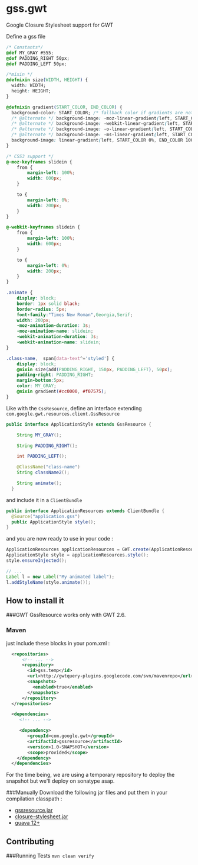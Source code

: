 gss.gwt
=======

Google Closure Stylesheet support for GWT

Define a gss file

```css
/* Constants*/
@def MY_GRAY #555;
@def PADDING_RIGHT 50px;
@def PADDING_LEFT 50px;

/*mixin */
@defmixin size(WIDTH, HEIGHT) {
  width: WIDTH;
  height: HEIGHT;
}

@defmixin gradient(START_COLOR, END_COLOR) {
  background-color: START_COLOR; /* fallback color if gradients are not supported */
  /* @alternate */ background-image: -moz-linear-gradient(left, START_COLOR 0%, END_COLOR 100%);
  /* @alternate */ background-image: -webkit-linear-gradient(left, START_COLOR 0%, END_COLOR 100%);
  /* @alternate */ background-image: -o-linear-gradient(left, START_COLOR 0%, END_COLOR 100%);
  /* @alternate */ background-image: -ms-linear-gradient(left, START_COLOR 0%, END_COLOR 100%);
  background-image: linear-gradient(left, START_COLOR 0%, END_COLOR 100%);
}

/* CSS3 support */
@-moz-keyframes slidein {
    from {
        margin-left: 100%;
        width: 600px;
    }

    to {
        margin-left: 0%;
        width: 200px;
    }
}

@-webkit-keyframes slidein {
    from {
        margin-left: 100%;
        width: 600px;
    }

    to {
        margin-left: 0%;
        width: 200px;
    }
}

.animate {
    display: block;
    border: 1px solid black;
    border-radius: 5px;
    font-family:"Times New Roman",Georgia,Serif;
    width: 200px;
    -moz-animation-duration: 3s;
    -moz-animation-name: slidein;
    -webkit-animation-duration: 3s;
    -webkit-animation-name: slidein;
}

.class-name,  span[data-text^='styled'] {
    display: block;
    @mixin size(add(PADDING_RIGHT, 150px, PADDING_LEFT), 50px);
    padding-right: PADDING_RIGHT;
    margin-bottom:5px;
    color: MY_GRAY;
    @mixin gradient(#cc0000, #f07575);
}

```

Like with the `CssResource`, define an interface extending `com.google.gwt.resources.client.GssResource`

```java
public interface ApplicationStyle extends GssResource {

    String MY_GRAY();

    String PADDING_RIGHT();

    int PADDING_LEFT();

    @ClassName("class-name")
    String className2();

    String animate();
  }
```

and include it in a `ClientBundle`

```java
public interface ApplicationResources extends ClientBundle {
  @Source("application.gss")
  public ApplicationStyle style();
}
```

and you are now ready to use in your code :

```java
ApplicationResources applicationResources = GWT.create(ApplicationResources.class);
ApplicationStyle style = applicationResources.style();
style.ensureInjected();

// ...
Label l = new Label("My animated label");
l.addStyleName(style.animate());
```

How to install it
----------
###GWT
GssResource works only with GWT 2.6.

### Maven
just include these blocks in your pom.xml :
```xml
  <repositories>
      <!-- ... -->
      <repository>
        <id>gss.temp</id>
        <url>http://gwtquery-plugins.googlecode.com/svn/mavenrepo</url>
        <snapshots>
          <enabled>true</enabled>
        </snapshots>
      </repository>
  </repositories>

  <dependencies>
     <!-- ... -->

     <dependency>
        <groupId>com.google.gwt</groupId>
        <artifactId>gssresource</artifactId>
        <version>1.0-SNAPSHOT</version>
        <scope>provided</scope>
    </dependency>
  </dependencies>

```
For the time being, we are using a temporary repository to deploy the snapshot but we'll deploy on sonatype asap.

###Manually
Download the following jar files and put them in your compilation classpath :
* [gssresource.jar](http://gwtquery-plugins.googlecode.com/svn/mavenrepo/com/google/gwt/gssresource/1.0-SNAPSHOT/gssresource-1.0-20140410.144035-7.jar)
* [closure-stylesheet.jar](http://gwtquery-plugins.googlecode.com/svn/mavenrepo/com/google/closure-stylesheets/closure-stylesheets/v20140407/closure-stylesheets-v20140407.jar)
* [guava 12+](http://repo1.maven.org/maven2/com/google/guava/guava/15.0/guava-15.0.jar)

Contributing
----------
###Running Tests
`mvn clean verify`
